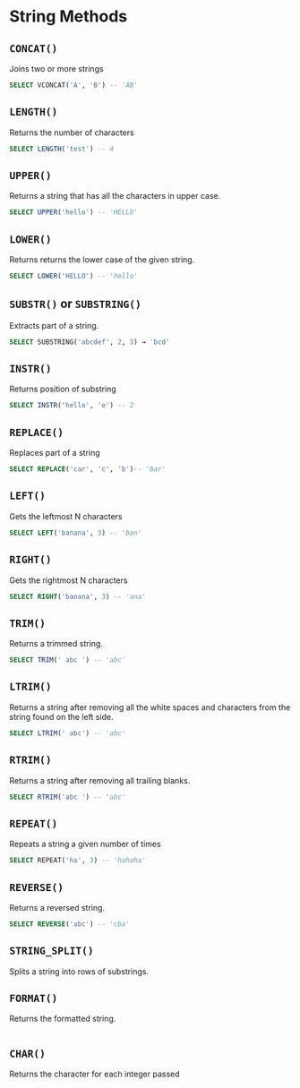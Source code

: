 # String Methods

## `CONCAT()`

Joins two or more strings

```sql
SELECT VCONCAT('A', 'B') -- 'AB'
```

## `LENGTH()`

Returns the number of characters

```sql
SELECT LENGTH('test') -- 4
```

## `UPPER()`

Returns a string that has all the characters in upper case.

```sql
SELECT UPPER('hello') -- 'HELLO'
```

## `LOWER()`

Returns returns the lower case of the given string.

```sql
SELECT LOWER('HELLO') -- 'hello'
```

## `SUBSTR()` or `SUBSTRING()`

Extracts part of a string.

```sql
SELECT SUBSTRING('abcdef', 2, 3) → 'bcd'
```

## `INSTR()`

Returns position of substring

```sql
SELECT INSTR('hello', 'e') -- 2
```

## `REPLACE()`

Replaces part of a string

```sql
SELECT REPLACE('car', 'c', 'b')-- 'bar'
```

## `LEFT()`

Gets the leftmost N characters

```sql
SELECT LEFT('banana', 3) -- 'ban'
```

## `RIGHT()`

Gets the rightmost N characters

```sql
SELECT RIGHT('banana', 3) -- 'ana'
```

## `TRIM()`

Returns a trimmed string.

```sql
SELECT TRIM(' abc ') -- 'abc'
```

## `LTRIM()`

Returns a string after removing all the white spaces and characters from the string found on the left side.

```sql
SELECT LTRIM(' abc') -- 'abc'
```

## `RTRIM()`

Returns a string after removing all trailing blanks.

```sql
SELECT RTRIM('abc ') -- 'abc'
```

## `REPEAT()`

Repeats a string a given number of times

```sql
SELECT REPEAT('ha', 3) -- 'hahaha'
```

## `REVERSE()`

Returns a reversed string.

```sql
SELECT REVERSE('abc') -- 'cba'
```

## `STRING_SPLIT()`

Splits a string into rows of substrings.

## `FORMAT()`

Returns the formatted string.

```sql

```

## `CHAR()`

Returns the character for each integer passed

```sql

```
